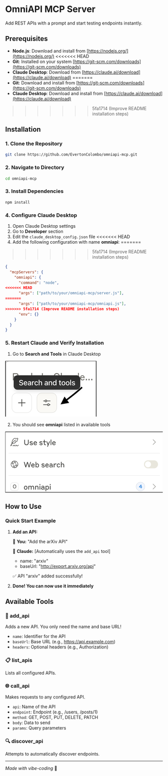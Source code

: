 # OmniAPI MCP Server

Add REST APIs with a prompt and start testing endpoints instantly.

## Prerequisites

- **Node.js**: Download and install from [https://nodejs.org/](https://nodejs.org/)
<<<<<<< HEAD
- **Git**: Installed on your system [https://git-scm.com/downloads](https://git-scm.com/downloads)
- **Claude Desktop**: Download from [https://claude.ai/download](https://claude.ai/download)
=======
- **Git**: Download and install from [https://git-scm.com/downloads](https://git-scm.com/downloads)
- **Claude Desktop**: Download and install from [https://claude.ai/download](https://claude.ai/download)
>>>>>>> 5fa1714 (Improve README installation steps)

## Installation

### 1. Clone the Repository

```bash
git clone https://github.com/EvertonColombo/omniapi-mcp.git
```

### 2. Navigate to Directory

```bash
cd omniapi-mcp
```

### 3. Install Dependencies

```bash
npm install
```

### 4. Configure Claude Desktop

1. Open Claude Desktop settings
2. Go to **Developer** section
3. Edit the `claude_desktop_config.json` file
<<<<<<< HEAD
4. Add the following configuration with name **omniapi**:
=======
>>>>>>> 5fa1714 (Improve README installation steps)

```json
{
  "mcpServers": {
    "omniapi": {
      "command": "node",
<<<<<<< HEAD
      "args": ["path/to/your/omniapi-mcp/server.js"],
=======
      "args": ["path/to/your/omniapi-mcp/omniapi.js"],
>>>>>>> 5fa1714 (Improve README installation steps)
      "env": {}
    }
  }
}
```

### 5. Restart Claude and Verify Installation

1. Go to **Search and Tools** in Claude Desktop

![Descrição da imagem](./assets/tools.png)

2. You should see **omniapi** listed in available tools

![Descrição da imagem](./assets/omniapi.png)

## How to Use

### Quick Start Example

1. **Add an API:**

   👤 **You:** "Add the arXiv API"

   🤖 **Claude:** [Automatically uses the `add_api` tool]
   - name: "arxiv"
   - baseUrl: "http://export.arxiv.org/api"

   ✅ API "arxiv" added successfully!

2. **Done! You can now use it immediately**

## Available Tools

### 🔧 add_api
Adds a new API. You only need the name and base URL!
- `name`: Identifier for the API
- `baseUrl`: Base URL (e.g., https://api.example.com)
- `headers`: Optional headers (e.g., Authorization)

### 📋 list_apis
Lists all configured APIs.

### 🌐 call_api
Makes requests to any configured API.
- `api`: Name of the API
- `endpoint`: Endpoint (e.g., /users, /posts/1)
- `method`: GET, POST, PUT, DELETE, PATCH
- `body`: Data to send
- `params`: Query parameters

### 🔍 discover_api
Attempts to automatically discover endpoints.

---

*Made with vibe-coding* 🎯
